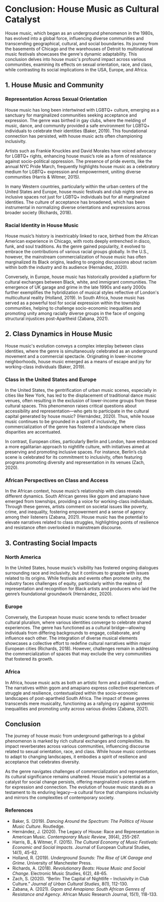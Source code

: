 # Conclusion: House Music as Cultural Catalyst

House music, which began as an underground phenomenon in the 1980s, has evolved into a global force, influencing diverse communities and transcending geographical, cultural, and social boundaries. Its journey from the basements of Chicago and the warehouses of Detroit to multinational music festivals showcases the genre's dynamic adaptability. This conclusion delves into house music's profound impact across various communities, examining its effects on sexual orientation, race, and class, while contrasting its social implications in the USA, Europe, and Africa.

## 1. House Music and Community

### Representation Across Sexual Orientation

House music has long been intertwined with LGBTQ+ culture, emerging as a sanctuary for marginalized communities seeking acceptance and expression. The genre was birthed in gay clubs, where the melding of music, dance, and community provided a safe environment for LGBTQ+ individuals to celebrate their identities (Baker, 2019). This foundational connection has persisted, with house music acts often championing inclusivity.

Artists such as Frankie Knuckles and David Morales have voiced advocacy for LGBTQ+ rights, enhancing house music’s role as a form of resistance against socio-political oppression. The presence of pride events, like the annual NYC Pride March, frequently highlights house music as a celebratory medium for LGBTQ+ expression and empowerment, uniting diverse communities (Harris & Witmer, 2015). 

In many Western countries, particularly within the urban centers of the United States and Europe, house music festivals and club nights serve as inclusive spaces not just for LGBTQ+ individuals but for all marginalized identities. The culture of acceptance has broadened, which has been instrumental in normalizing diverse orientations and expressions across broader society (Richards, 2018).

### Racial Identity in House Music

House music’s history is inextricably linked to race, birthed from the African American experience in Chicago, with roots deeply entrenched in disco, funk, and soul traditions. As the genre gained popularity, it evolved to embrace the contributions of various racial groups globally. In the U.S., however, the mainstream commercialization of house music has often marginalized its Black origins, leading to ongoing discussions about racism within both the industry and its audience (Hernández, 2020).

Conversely, in Europe, house music has historically provided a platform for cultural exchanges between Black, white, and immigrant communities. The emergence of UK garage and grime in the late 1990s and early 2000s further exemplifies the hybridization of musical styles reflective of London's multicultural reality (Holland, 2019). In South Africa, house music has served as a powerful tool for social expression within the township communities, helping to challenge socio-economic inequalities and promoting unity among racially diverse groups in the face of ongoing structural injustices post-Apartheid (Zabana, 2021).

## 2. Class Dynamics in House Music 

House music's evolution conveys a complex interplay between class identities, where the genre is simultaneously celebrated as an underground movement and a commercial spectacle. Originating in lower-income neighborhoods, house music emerged as a means of escape and joy for working-class individuals (Baker, 2019). 

### Class in the United States and Europe

In the United States, the gentrification of urban music scenes, especially in cities like New York, has led to the displacement of traditional dance music venues, often resulting in the exclusion of lower-income groups from these cultural spaces. This phenomenon raises critical questions about accessibility and representation—who gets to participate in the cultural capital generated by house music? (Hernández, 2020). Thus, while house music continues to be grounded in a spirit of inclusivity, the commercialization of the genre has fostered a landscape where class disparities are accentuated.

In contrast, European cities, particularly Berlin and London, have embraced a more egalitarian approach to nightlife culture, with initiatives aimed at preserving and promoting inclusive spaces. For instance, Berlin’s club scene is celebrated for its commitment to inclusivity, often featuring programs promoting diversity and representation in its venues (Zach, 2020). 

### African Perspectives on Class and Access

In the African context, house music’s relationship with class reveals different dynamics. South African genres like gqom and amapiano have emerged from townships, providing a voice for working-class individuals. Through these genres, artists comment on societal issues like poverty, crime, and inequality, fostering empowerment and a sense of agency among their listeners (Zabana, 2021). House music has the potential to elevate narratives related to class struggles, highlighting points of resilience and resistance often overlooked in mainstream discourse.

## 3. Contrasting Social Impacts

### North America

In the United States, house music’s visibility has fostered ongoing dialogues surrounding race and inclusivity, but it continues to grapple with issues related to its origins. While festivals and events often promote unity, the industry faces challenges of equity, particularly within the realms of representation and recognition for Black artists and producers who laid the genre’s foundational groundwork (Hernández, 2020). 

### Europe

Conversely, the European house music scene tends to reflect broader cultural pluralism, where various identities converge to celebrate shared experiences. The genre has functioned as a cultural bridge—allowing individuals from differing backgrounds to engage, collaborate, and influence each other. The integration of diverse musical elements showcases a collective effort to redefine cultural narratives within major European cities (Richards, 2018). However, challenges remain in addressing the commercialization of spaces that may exclude the very communities that fostered its growth.

### Africa

In Africa, house music acts as both an artistic form and a political medium.  The narratives within gqom and amapiano express collective experiences of struggle and resilience, contextualized within the socio-economic landscapes of post-apartheid South Africa. The impact of these genres transcends mere musicality, functioning as a rallying cry against systemic inequalities and promoting unity across various divides (Zabana, 2021).  

## Conclusion

The journey of house music from underground gatherings to a global phenomenon is marked by rich cultural exchanges and complexities. Its impact reverberates across various communities, influencing discourse related to sexual orientation, race, and class. While house music continues to adapt to changing landscapes, it embodies a spirit of resilience and acceptance that celebrates diversity.

As the genre navigates challenges of commercialization and representation, its cultural significance remains unaltered. House music's potential as a catalyst for social change persists, offering marginalized voices a platform for expression and connection. The evolution of house music stands as a testament to its enduring legacy—a cultural force that champions inclusivity and mirrors the complexities of contemporary society.

### References

- Baker, S. (2019). *Dancing Around the Spectrum: The Politics of House Music Culture*. Routledge.
- Hernández, J. (2020). The Legacy of House: Race and Representation in American Music. *Contemporary Music Review*, 39(4), 255-267.
- Harris, B., & Witmer, F. (2015). *The Cultural Economy of Music Festivals: Economic and Social Impacts*. Journal of European Cultural Studies, 14(1), 45-62.
- Holland, R. (2019). *Underground Sounds: The Rise of UK Garage and Grime*. University of Manchester Press.
- Richards, A. (2018). *Revolutionary Beats: House Music and Social Change*. Electronic Music Studies, 6(2), 48-65.
- Zach, S. (2020). “Berlin: The Capital of Nightlife – Inclusivity in Club Culture.” *Journal of Urban Cultural Studies*, 8(1), 112-130.
- Zabana, A. (2021). *Gqom and Amapiano: South African Genres of Resistance and Agency*. African Music Research Journal, 15(1), 118-133.
